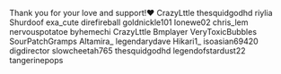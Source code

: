 Thank you for your love and support!❤️
CrazyLttle
thesquidgodhd
riylia
Shurdoof
exa_cute
direfireball
goldnickle101
Ionewe02
chris_lem
nervouspotatoe
byhemechi
CrazyLttle
Bmplayer
VeryToxicBubbles
SourPatchGramps
Altamira_
legendarydave
Hikari1_
isoasian69420
digdirector
slowcheetah765
thesquidgodhd
legendofstardust22
tangerinepops
